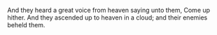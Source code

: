 And they heard a great voice from heaven saying unto them, Come up hither. And they ascended up to heaven in a cloud; and their enemies beheld them.
